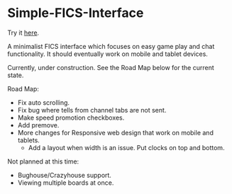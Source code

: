 # Simple-FICS-Interface
Try it <a href="https://cday-with-ai.github.io/Simple-FICS-Interface/" target="_blank">here</a>.

A minimalist FICS interface which focuses on easy game play and chat functionality. It should eventually work on mobile and tablet devices.

Currently, under construction. See the Road Map below for the current state.

Road Map:
- Fix auto scrolling.
- Fix bug where tells from channel tabs are not sent.
- Make speed promotion checkboxes.
- Add premove.
- More changes for Responsive web design that work on mobile and tablets.
  - Add a layout when width is an issue. Put clocks on top and bottom.

Not planned at this time:
- Bughouse/Crazyhouse support.
- Viewing multiple boards at once.




